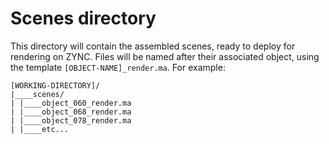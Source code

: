 # Scenes directory
This directory will contain the assembled scenes, ready to deploy for rendering on ZYNC. Files will be named after their associated object, using the template ```[OBJECT-NAME]_render.ma```. For example:
```
[WORKING-DIRECTORY]/
|____scenes/
| |____object_060_render.ma
| |____object_068_render.ma
| |____object_078_render.ma
| |____etc...
```

